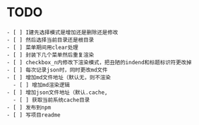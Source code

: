 # TODO
    - [ ] I建先选择模式是增加还是删除还是修改
    - [ ] 然后选择当前目录还是根目录
    - [ ] 菜单期间用clear处理
    - [ ] 封装下几个菜单然后重复渲染
    - [ ] checkbox_n内修改下渲染模式，把丑陋的indend和标题标识符更改掉
    - [ ] 每次记录json时，同时更改md文件
    - [ ] 增加md文件地址（默认无，则不渲染
      - [ ] 增加md渲染逻辑
    - [ ] 增加json文件地址（默认.cache,
      - [ ] 获取当前系统cache目录
    - [ ] 发布到npm
    - [ ] 写项目readme